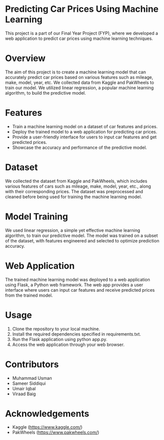 # Predicting Car Prices Using Machine Learning
This project is a part of our Final Year Project (FYP), where we developed a web application to predict car prices using machine learning techniques.

# Overview
The aim of this project is to create a machine learning model that can accurately predict car prices based on various features such as mileage, make, model, year, etc. We collected data from Kaggle and PakWheels to train our model. We utilized linear regression, a popular machine learning algorithm, to build the predictive model.

# Features
- Train a machine learning model on a dataset of car features and prices.
- Deploy the trained model to a web application for predicting car prices.
- Provide a user-friendly interface for users to input car features and get predicted prices.
- Showcase the accuracy and performance of the predictive model.
# Dataset
We collected the dataset from Kaggle and PakWheels, which includes various features of cars such as mileage, make, model, year, etc., along with their corresponding prices. The dataset was preprocessed and cleaned before being used for training the machine learning model.

# Model Training
We used linear regression, a simple yet effective machine learning algorithm, to train our predictive model. The model was trained on a subset of the dataset, with features engineered and selected to optimize prediction accuracy.

# Web Application
The trained machine learning model was deployed to a web application using Flask, a Python web framework. The web app provides a user interface where users can input car features and receive predicted prices from the trained model.

# Usage
1. Clone the repository to your local machine.
2. Install the required dependencies specified in requirements.txt.
3. Run the Flask application using python app.py.
4. Access the web application through your web browser.
# Contributors
- Muhammad Usman
- Sameer Siddiqui
- Umair Iqbal
- Viraad Baig

# Acknowledgements
- Kaggle (https://www.kaggle.com/)
- PakWheels (https://www.pakwheels.com/)

